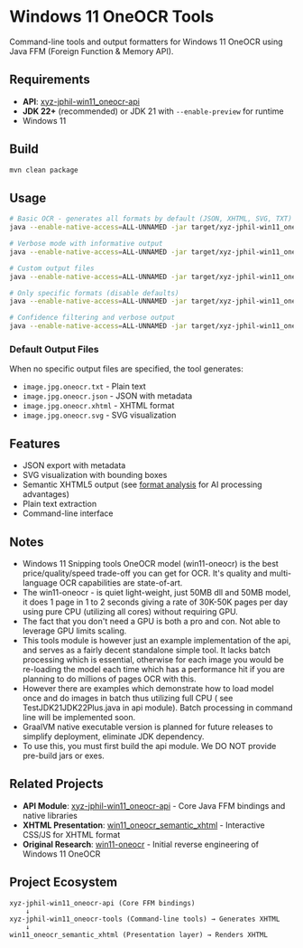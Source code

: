 # Windows 11 OneOCR Tools

Command-line tools and output formatters for Windows 11 OneOCR using Java FFM (Foreign Function & Memory API).

## Requirements
- **API**: [xyz-jphil-win11_oneocr-api](https://github.com/xyz-jphil/xyz-jphil-win11_oneocr-api)
- **JDK 22+** (recommended) or JDK 21 with `--enable-preview` for runtime
- Windows 11

## Build
```bash
mvn clean package
```

## Usage
```bash
# Basic OCR - generates all formats by default (JSON, XHTML, SVG, TXT)
java --enable-native-access=ALL-UNNAMED -jar target/xyz-jphil-win11_oneocr-tools-1.0.jar image.jpg

# Verbose mode with informative output
java --enable-native-access=ALL-UNNAMED -jar target/xyz-jphil-win11_oneocr-tools-1.0.jar -v image.jpg

# Custom output files
java --enable-native-access=ALL-UNNAMED -jar target/xyz-jphil-win11_oneocr-tools-1.0.jar --json output.json --svg output.svg --xhtml output.xhtml --text output.txt image.jpg 

# Only specific formats (disable defaults)
java --enable-native-access=ALL-UNNAMED -jar target/xyz-jphil-win11_oneocr-tools-1.0.jar --no-defaults --xhtml document.xhtml image.jpg

# Confidence filtering and verbose output
java --enable-native-access=ALL-UNNAMED -jar target/xyz-jphil-win11_oneocr-tools-1.0.jar --min-confidence 0.8 --verbose image.jpg 
```

### Default Output Files
When no specific output files are specified, the tool generates:
- `image.jpg.oneocr.txt` - Plain text
- `image.jpg.oneocr.json` - JSON with metadata  
- `image.jpg.oneocr.xhtml` - XHTML format
- `image.jpg.oneocr.svg` - SVG visualization

## Features
- JSON export with metadata
- SVG visualization with bounding boxes
- Semantic XHTML5 output (see [format analysis](XHTML-Format-Analysis.md) for AI processing advantages)
- Plain text extraction
- Command-line interface

## Notes 
- Windows 11 Snipping tools OneOCR model (win11-oneocr) is the best price/quality/speed trade-off you can get for OCR. It's quality and multi-language OCR capabilities are state-of-art. 
- The win11-oneocr - is quiet light-weight, just 50MB dll and 50MB model, it does 1 page in 1 to 2 seconds giving a rate of 30K-50K pages per day using pure CPU (utilizing all cores) without requiring GPU. 
- The fact that you don't need a GPU is both a pro and con. Not able to leverage GPU limits scaling.  
- This tools module is however just an example implementation of the api, and serves as a fairly decent standalone simple tool. It lacks batch processing which is essential, otherwise for each image you would be re-loading the model each time which has a performance hit if you are planning to do millions of pages OCR with this.
- However there are examples which demonstrate how to load model once and do images in batch thus utilizing full CPU ( see TestJDK21JDK22Plus.java in api module). Batch processing in command line will be implemented soon.
- GraalVM native executable version is planned for future releases to simplify deployment, eliminate JDK dependency.
- To use this, you must first build the api module. We DO NOT provide pre-build jars or exes.

## Related Projects
- **API Module**: [xyz-jphil-win11_oneocr-api](https://github.com/xyz-jphil/xyz-jphil-win11_oneocr-api) - Core Java FFM bindings and native libraries
- **XHTML Presentation**: [win11_oneocr_semantic_xhtml](https://github.com/xyz-jphil/win11_oneocr_semantic_xhtml) - Interactive CSS/JS for XHTML format
- **Original Research**: [win11-oneocr](https://github.com/b1tg/win11-oneocr) - Initial reverse engineering of Windows 11 OneOCR

## Project Ecosystem
```
xyz-jphil-win11_oneocr-api (Core FFM bindings)
    ↓
xyz-jphil-win11_oneocr-tools (Command-line tools) → Generates XHTML
    ↓
win11_oneocr_semantic_xhtml (Presentation layer) → Renders XHTML
```
